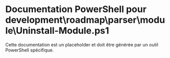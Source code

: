 # Documentation PowerShell pour development\roadmap\parser\module\Uninstall-Module.ps1

Cette documentation est un placeholder et doit être générée par un outil PowerShell spécifique.
